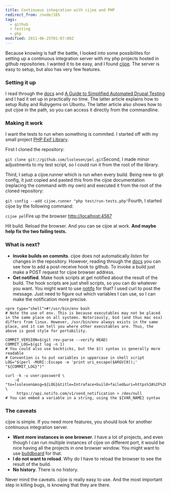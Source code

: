 ```yaml
---
title: Continuous integration with cijoe and PHP
redirect_from: /node/165
tags:
  - github
  - testing
  - php
modified: 2011-06-25T01:07:00Z
---
```


Because knowing is half the battle, I looked into some possibilites for setting up a continuous integration server with my php projects hosted in github repositories. I wanted it to be easy, and I found [cijoe](http://github.com/defunkt/cijoe). The server is easy to setup, but also has very few features.

### Setting it up

I read through the [docs](http://github.com/defunkt/cijoe) and [A Guide to Simplified Automated Drupal Testing](http://affinitybridge.com/blog/guide-simplified-automated-drupal-testing) and I had it set up in practically no time. The latter article explains how to setup Ruby and Rubygems on Ubuntu. The latter article also shows how to put cijoe in the path, so you can access it directly from the commandline.

### Making it work

I want the tests to run when something is commited. I started off with my small project [PHP Exif Library](https://github.com/lsolesen/pel/).

First I cloned the repository:

`git clone git://github.com/lsolesen/pel.git`Second, I made minor adjustments to my test script, so I could run it from the root of the library.

Third, I setup a cijoe.runner which is run when every build. Being new to git config, it just copied and pasted this from the cijoe documentation (replacing the command with my own) and executed it from the root of the cloned repository:

`git config --add cijoe.runner "php test/run-tests.php"`Fourth, I started cijoe by the following command:

`cijoe pel`Fire up the browser [http://localhost:4567](http://localhost:4567/)

Hit build. Reload the browser. And you can se cijoe at work. **And maybe help fix the two failing tests.**

### What is next?

- **Invoke builds on commits**. cijoe does not automatically _listen_ for changes in the repository. However, reading through the [docs](http://github.com/defunkt/cijoe) you can see how to add a post-receive hook to github. To invoke a build just make a POST request for cijoe browser address.
- **Get notified**. Make hook scripts at get notified about the result of the build. The hook scripts are just shell scripts, so you can do whatever you want. You might want to use [notifo](http://notifo.com) for that? I used curl to post the message. Just need to figure out which variables I can use, so I can make the notification more precise.

  
```
<pre type="shell">#!/usr/bin/env bash
# Note the use of env. This is because executables may not be placed in the same place on all systems. Notoriously, bsd (and thus mac osx) differs from linux. However, /usr/bin/env always exists in the same place, and it can tell you where other executables are. Thus, the above is good style for portability.

COMMIT_VERSION=$(git rev-parse --verify HEAD)
COMMIT_LOG=$(git log -n 1)
# You could also use backticks, but the $() syntax is generally more readable
# Convention is to put variables in uppercase in shell script
LOG="$(perl -MURI::Escape -e 'print uri_escape($ARGV[0]);' "${COMMIT_LOG}")"

curl -k -u user:password \
    -d "to=lsolesen&msg=${LOG}&title=Intraface+build+failed&uri=https%3A%2F%2Fgithub.com%2Fintraface%2Fintraface.dk%2Fcommit%2F${COMMIT_VERSION}" \
     https://api.notifo.com/v1/send_notification > /dev/null
# You can embed a variable in a string, using the ${VAR_NAME} syntax
```


### The caveats

cijoe is simple. If you need more features, you should look for another continuous integration server.

- **Want more instances in one browser**. I have a lot of projects, and even though I can run multiple instances of cijoe on different port, it would be nice having all the projects in one browser window. You might want to use [buildboard](https://github.com/jacobat/buildboard) for that.
- **I do not want to reload**. Why do I have to reload the browser to see the result of the build.
- **No history**. There is no history.

Never mind the caveats. cijoe is really easy to use. And the most important step in killing bugs, is knowing that they are there.
